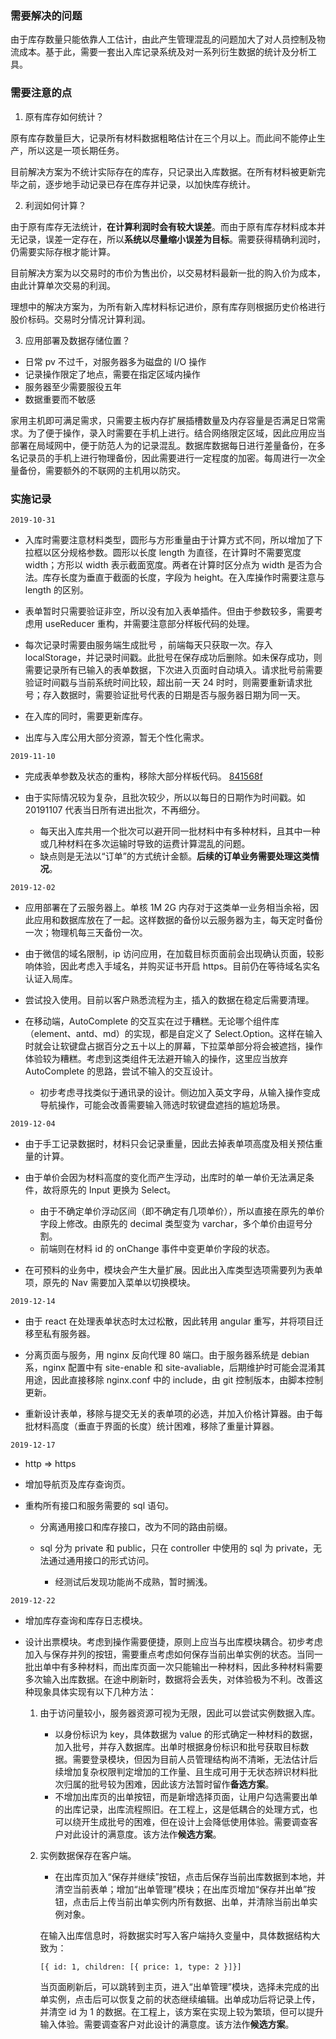 <h3 id="需要解决的问题">需要解决的问题</h3>
<p>由于库存数量只能依靠人工估计，由此产生管理混乱的问题加大了对人员控制及物流成本。基于此，需要一套出入库记录系统及对一系列衍生数据的统计及分析工具。</p>
<h3 id="需要注意的点">需要注意的点</h3>
<ol>
<li>原有库存如何统计？</li>
</ol>
<p>原有库存数量巨大，记录所有材料数据粗略估计在三个月以上。而此间不能停止生产，所以这是一项长期任务。</p>
<p>目前解决方案为不统计实际存在的库存，只记录出入库数据。在所有材料被更新完毕之前，逐步地手动记录已存在库存并记录，以加快库存统计。</p>
<ol start="2">
<li>利润如何计算？</li>
</ol>
<p>由于原有库存无法统计，<strong>在计算利润时会有较大误差</strong>。而由于原有库存材料成本并无记录，误差一定存在，所以<strong>系统以尽量缩小误差为目标</strong>。需要获得精确利润时，仍需要实际存根才能计算。</p>
<p>目前解决方案为以交易时的市价为售出价，以交易材料最新一批的购入价为成本，由此计算单次交易的利润。</p>
<p>理想中的解决方案为，为所有新入库材料标记进价，原有库存则根据历史价格进行股价标码。交易时分情况计算利润。</p>
<ol start="3">
<li>应用部署及数据存储位置？</li>
</ol>
<ul>
<li>日常 pv 不过千，对服务器多为磁盘的 I/O 操作</li>
<li>记录操作限定了地点，需要在指定区域内操作</li>
<li>服务器至少需要服役五年</li>
<li>数据重要而不敏感</li>
</ul>
<p>家用主机即可满足需求，只需要主板内存扩展插槽数量及内存容量是否满足日常需求。为了便于操作，录入时需要在手机上进行。结合网络限定区域，因此应用应当部署在局域网中，便于防范人为的记录混乱。数据库数据每日进行差量备份，在多名记录员的手机上进行物理备份，因此需要进行一定程度的加密。每周进行一次全量备份，需要额外的不联网的主机用以防灾。</p>
<h3 id="实施记录">实施记录</h3>
<p><code>2019-10-31</code></p>
<ul>
<li><p>入库时需要注意材料类型，圆形与方形重量由于计算方式不同，所以增加了下拉框以区分规格参数。圆形以长度 length 为直径，在计算时不需要宽度 width；方形以 width 表示截面宽度。两者在计算时区分点为 width 是否为合法。库存长度为垂直于截面的长度，字段为 height。在入库操作时需要注意与 length 的区别。</p>
</li>
<li><p>表单暂时只需要验证非空，所以没有加入表单插件。但由于参数较多，需要考虑用 useReducer 重构，并需要注意部分样板代码的处理。</p>
</li>
<li><p>每次记录时需要由服务端生成批号 ，前端每天只获取一次。存入 localStorage，并记录时间戳。此批号在保存成功后删除。如未保存成功，则需要记录所有已输入的表单数据，下次进入页面时自动填入。请求批号前需要验证时间戳与当前系统时间比较，超出前一天 24 时时，则需要重新请求批号；存入数据时，需要验证批号代表的日期是否与服务器日期为同一天。</p>
</li>
<li><p>在入库的同时，需要更新库存。</p>
</li>
<li><p>出库与入库公用大部分资源，暂无个性化需求。</p>
</li>
</ul>
<p><code>2019-11-10</code></p>
<ul>
<li><p>完成表单参数及状态的重构，移除大部分样板代码。 <a href="https://github.com/orzyyyy/memo/commit/841568f68dd36f523c4b97525b7a71e5f6133bf1">841568f</a></p>
</li>
<li><p>由于实际情况较为复杂，且批次较少，所以以每日的日期作为时间戳。如 20191107 代表当日所有进出批次，不再细分。</p>
<ul>
<li>每天出入库共用一个批次可以避开同一批材料中有多种材料，且其中一种或几种材料在多次运输时导致的运费计算混乱的问题。</li>
<li>缺点则是无法以“订单”的方式统计金额。<b>后续的订单业务需要处理这类情况</b>。</li>
</ul>
</li>
</ul>
<p><code>2019-12-02</code></p>
<ul>
<li><p>应用部署在了云服务器上。单核 1M 2G 内存对于这类单一业务相当余裕，因此应用和数据库放在了一起。这样数据的备份以云服务器为主，每天定时备份一次；物理机每三天备份一次。</p>
</li>
<li><p>由于微信的域名限制，ip 访问应用，在加载目标页面前会出现确认页面，较影响体验，因此考虑入手域名，并购买证书开启 https。目前仍在等待域名实名认证入局库。</p>
</li>
<li><p>尝试投入使用。目前以客户熟悉流程为主，插入的数据在稳定后需要清理。</p>
</li>
<li><p>在移动端，AutoComplete 的交互实在过于糟糕。无论哪个组件库（element、antd、md）的实现，都是自定义了 Select.Option。这样在输入时就会让软键盘占据百分之五十以上的屏幕，下拉菜单部分将会被遮挡，操作体验较为糟糕。考虑到这类组件无法避开输入的操作，这里应当放弃 AutoComplete 的思路，尝试不输入的交互设计。</p>
<ul>
<li>初步考虑寻找类似于通讯录的设计。侧边加入英文字母，从输入操作变成导航操作，可能会改善需要输入筛选时软键盘遮挡的尴尬场景。</li>
</ul>
</li>
</ul>
<p><code>2019-12-04</code></p>
<ul>
<li><p>由于手工记录数据时，材料只会记录重量，因此去掉表单项高度及相关预估重量的计算。</p>
</li>
<li><p>由于单价会因为材料高度的变化而产生浮动，出库时的单一单价无法满足条件，故将原先的 Input 更换为 Select。</p>
<ul>
<li>由于不确定单价浮动区间（即不确定有几项单价），所以直接在原先的单价字段上修改。由原先的 decimal 类型变为 varchar，多个单价由逗号分割。</li>
<li>前端则在材料 id 的 onChange 事件中变更单价字段的状态。</li>
</ul>
</li>
<li><p>在可预料的业务中，模块会产生大量扩展。因此出入库类型选项需要列为表单项，原先的 Nav 需要加入菜单以切换模块。</p>
</li>
</ul>
<p><code>2019-12-14</code></p>
<ul>
<li><p>由于 react 在处理表单状态时太过松散，因此转用 angular 重写，并将项目迁移至私有服务器。</p>
</li>
<li><p>分离页面与服务，用 nginx 反向代理 80 端口。由于服务器系统是 debian 系，nginx 配置中有 site-enable 和 site-avaliable，后期维护时可能会混淆其用途，因此直接移除 nginx.conf 中的 include，由 git 控制版本，由脚本控制更新。</p>
</li>
<li><p>重新设计表单，移除与提交无关的表单项的必选，并加入价格计算器。由于每批材料高度（垂直于界面的长度）统计困难，移除了重量计算器。</p>
</li>
</ul>
<p><code>2019-12-17</code></p>
<ul>
<li><p>http =&gt; https</p>
</li>
<li><p>增加导航页及库存查询页。</p>
</li>
<li><p>重构所有接口和服务需要的 sql 语句。</p>
<ul>
<li><p>分离通用接口和库存接口，改为不同的路由前缀。</p>
</li>
<li><p>sql 分为 private 和 public，只在 controller 中使用的 sql 为 private，无法通过通用接口的形式访问。</p>
<ul>
<li>经测试后发现功能尚不成熟，暂时搁浅。</li>
</ul>
</li>
</ul>
</li>
</ul>
<p><code>2019-12-22</code></p>
<ul>
<li><p>增加库存查询和库存日志模块。</p>
</li>
<li><p>设计出票模块。考虑到操作需要便捷，原则上应当与出库模块耦合。初步考虑加入与保存并列的按钮，需要重点考虑如何保存当前出单实例的状态。当同一批出单中有多种材料，而出库页面一次只能输出一种材料，因此多种材料需要多次输入出库数据。在途中刷新时，数据将会丢失，对体验极为不利。改善这种现象具体实现有以下几种方法：</p>
<ol>
<li><p>由于访问量较小，服务器资源可视为无限，因此可以尝试实例数据入库。</p>
<ul>
<li>以身份标识为 key，具体数据为 value 的形式确定一种材料的数据，加入批号，并存入数据库。出单时根据身份标识和批号获取目标数据。需要登录模块，但因为目前人员管理结构尚不清晰，无法估计后续增加复杂权限判定增加的工作量、且生成可用于无状态辨识材料批次归属的批号较为困难，因此该方法暂时留作<b>备选方案</b>。</li>
<li>不增加出库页的出单按钮，而是新增选择页面，让用户勾选需要出单的出库记录，出库流程照旧。在工程上，这是低耦合的处理方式，也可以绕开生成批号的困难，但在设计上会降低使用体验。需要调查客户对此设计的满意度。该方法作<b>候选方案</b>。</li>
</ul>
</li>
<li><p>实例数据保存在客户端。</p>
<ul>
<li>在出库页加入“保存并继续”按钮，点击后保存当前出库数据到本地，并清空当前表单；增加“出单管理”模块；在出库页增加“保存并出单”按钮，点击后上传当前出单实例内所有数据、出单，并清除当前出单实例对象。</li>
</ul>
<p>在输入出库信息时，将数据实时写入客户端持久变量中，具体数据结构大致为：</p>
<p><code>[{ id: 1, children: [{ price: 1, type: 2 }]}]</code></p>
<p>当页面刷新后，可以跳转到主页，进入“出单管理”模块，选择未完成的出单实例，点击后可以恢复之前的状态继续编辑。出单成功后将记录上传，并清空 id 为 1 的数据。在工程上，该方案在实现上较为繁琐，但可以提升输入体验。需要调查客户对此设计的满意度。该方法作<b>候选方案</b>。</p>
</li>
</ol>
</li>
</ul>
